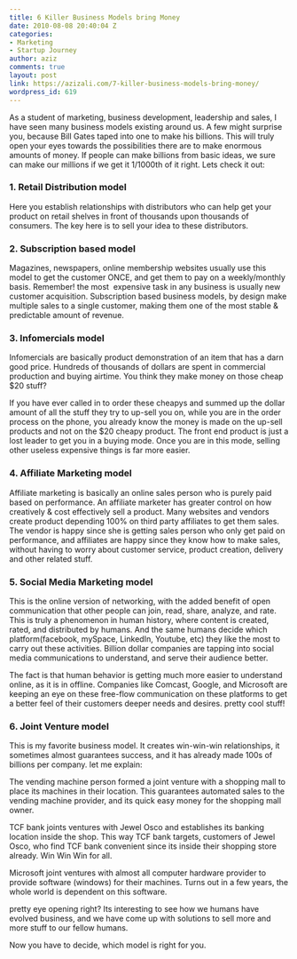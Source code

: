 ```yaml
---
title: 6 Killer Business Models bring Money
date: 2010-08-08 20:40:04 Z
categories:
- Marketing
- Startup Journey
author: aziz
comments: true
layout: post
link: https://azizali.com/7-killer-business-models-bring-money/
wordpress_id: 619
---
```


As a student of marketing, business development, leadership and sales, I have seen many business models existing around us. A few might surprise you, because Bill Gates taped into one to make his billions.<!-- more -->
This will truly open your eyes towards the possibilities there are to make enormous amounts of money. If people can make billions from basic ideas, we sure can make our millions if we get it 1/1000th of it right. Lets check it out:


### 1. Retail Distribution model


Here  you establish relationships with distributors who can help get your  product on retail shelves in front of thousands upon thousands of  consumers. The key here is to sell your idea to these distributors.


### 2. Subscription based model


Magazines,  newspapers, online membership websites usually use this model to get  the customer ONCE, and get them to pay on a weekly/monthly basis.  Remember! the most  expensive task in any business is usually new  customer acquisition. Subscription based business models, by design make  multiple sales to a single customer, making them one of the most stable  & predictable amount of revenue.


### 3. Infomercials model


Infomercials  are basically product demonstration of an item that has a darn good  price. Hundreds of thousands of dollars are spent in commercial  production and buying airtime. You think they make money on those cheap  $20 stuff?

If  you have ever called in to order these cheapys and summed up the dollar  amount of all the stuff they try to up-sell you on, while you are in the  order process on the phone, you already know the money is made on the up-sell products and not on the $20 cheapy product. The front end product  is just a lost leader to get you in a buying mode. Once you are in this  mode, selling other useless expensive things is far more easier.


### 4. Affiliate Marketing model


Affiliate  marketing is basically an online sales person who is purely paid based  on performance. An affiliate marketer has greater control on how  creatively & cost effectively sell a product. Many websites and  vendors create product depending 100% on third party affiliates to get  them sales.
The  vendor is happy since she is getting sales person who only get paid on  performance, and affiliates are happy since they know how to make sales,  without having to worry about customer service, product creation,  delivery and other related stuff.


### 5. Social Media Marketing model


This  is the online version of networking, with the added benefit of open  communication that other people can join, read, share, analyze, and  rate. This is truly a phenomenon in human history, where content is  created, rated, and distributed by humans. And the same humans decide  which platform(facebook, mySpace, LinkedIn, Youtube, etc) they like the  most to carry out these activities. Billion dollar companies are tapping  into social media communications to understand, and serve their  audience better.

The  fact is that human behavior is getting much more easier to understand  online, as it is in offline. Companies like Comcast, Google, and  Microsoft are keeping an eye on these free-flow communication on these  platforms to get a better feel of their customers deeper needs and  desires. pretty cool stuff!


### 6. Joint Venture model


This  is my favorite business model. It creates win-win-win relationships, it  sometimes almost guarantees success, and it has already made 100s of  billions per company. let me explain:

The  vending machine person formed a joint venture with a shopping mall to  place its machines in their location. This guarantees automated sales to  the vending machine provider, and its quick easy money for the shopping  mall owner.

TCF  bank joints ventures with Jewel Osco and establishes its banking  location inside the shop. This way TCF bank targets, customers of Jewel  Osco, who find TCF bank convenient since its inside their shopping store  already. Win Win Win for all.

Microsoft  joint ventures with almost all computer hardware provider to provide  software (windows) for their machines. Turns out in a few years, the  whole world is dependent on this software.

pretty  eye opening right? Its interesting to see how we humans have evolved  business, and we have come up with solutions to sell more and more stuff  to our fellow humans.

Now you have to decide, which model is right for you.
